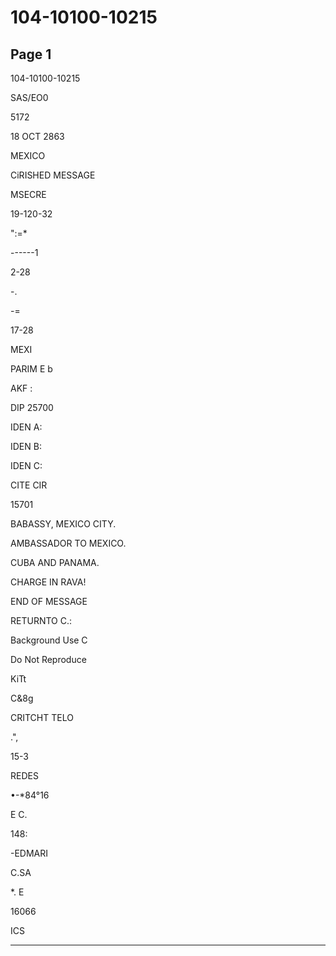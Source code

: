 # 104-10100-10215

## Page 1

104-10100-10215

SAS/EO0

5172

18 OCT 2863

MEXICO

CiRISHED MESSAGE

MSECRE

19-120-32

":=*

------1

2-28

-.

-=

17-28

MEXI

PARIM E b

AKF :

DIP 25700

IDEN A:

IDEN B:

IDEN C:

CITE CIR

15701

BABASSY, MEXICO CITY.

AMBASSADOR TO MEXICO.

CUBA AND PANAMA.

CHARGE IN RAVA!

END OF MESSAGE

RETURNTO C.:

Background Use C

Do Not Reproduce

KiTt

C&8g

CRITCHT TELO

.",

15-3

REDES

•-*84°16

E C.

148:

-EDMARI

C.SA

*. E

16066

ICS

---

